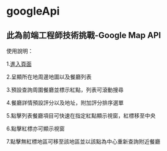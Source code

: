 # googleApi

 <h2>此為前端工程師技術挑戰-Google Map API</h2>
 
 使用說明：
 <p>1.<a href="https://yusayuuichi.github.io/googleApi/googleMap.html">進入頁面</a></P>
 <p>2.呈顯所在地周邊地圖以及餐廳列表</P>
 <p>3.預設查詢周圍餐廳並標示紅點，列表可滾動搜尋</P>
 <p>4.餐廳詳情預設評分以及地址，附加評分排序選單</P>
 <p>5.點擊列表餐廳項目可快速在指定紅點顯示視窗，紅標移至中央</P>
 <p>6.點擊紅標亦可顯示視窗</P>
 <p>7.點擊無紅標地區可移至該地區並以該點為中心重新查詢附近餐廳</P>
